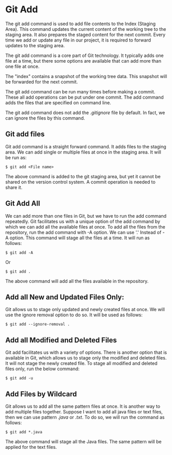 # Git Add
The git add command is used to add file contents to the Index (Staging Area). This command updates the current content of the working tree to the staging area. It also prepares the staged content for the next commit. Every time we add or update any file in our project, it is required to forward updates to the staging area.

The git add command is a core part of Git technology. It typically adds one file at a time, but there some options are available that can add more than one file at once.

The "index" contains a snapshot of the working tree data. This snapshot will be forwarded for the next commit.

The git add command can be run many times before making a commit. These all add operations can be put under one commit. The add command adds the files that are specified on command line.

The git add command does not add the *.gitignore* file by default. In fact, we can ignore the files by this command.

## Git add files
Git add command is a straight forward command. It adds files to the staging area. We can add single or multiple files at once in the staging area. It will be run as:
```
$ git add <File name>  
```
The above command is added to the git staging area, but yet it cannot be shared on the version control system. A commit operation is needed to share it.

## Git Add All
We can add more than one files in Git, but we have to run the add command repeatedly. Git facilitates us with a unique option of the add command by which we can add all the available files at once. To add all the files from the repository, run the add command with -A option. We can use '.' Instead of -A option. This command will stage all the files at a time. It will run as follows:
```
$ git add -A  
```
Or
```
$ git add .  
```
The above command will add all the files available in the repository. 

## Add all New and Updated Files Only:
Git allows us to stage only updated and newly created files at once. We will use the ignore removal option to do so. It will be used as follows:
```
$ git add --ignore-removal .  
```

## Add all Modified and Deleted Files
Git add facilitates us with a variety of options. There is another option that is available in Git, which allows us to stage only the modified and deleted files. It will not stage the newly created file. To stage all modified and deleted files only, run the below command:
```
$ git add -u  
```

## Add Files by Wildcard
Git allows us to add all the same pattern files at once. It is another way to add multiple files together. Suppose I want to add all java files or text files, then we can use pattern *.java* or *.txt*. To do so, we will run the command as follows:
```
$ git add *.java  
```
The above command will stage all the Java files. The same pattern will be applied for the text files.

